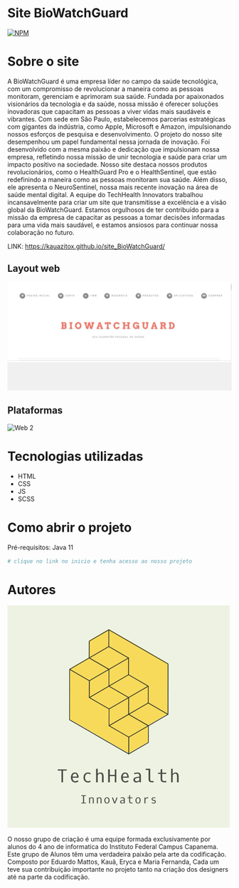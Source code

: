 # Site BioWatchGuard
[![NPM](https://img.shields.io/npm/l/react)](https://github.com/KauaIFPR/Site_DesWEB/blob/main/LICENSE) 

# Sobre o site
  A BioWatchGuard é uma empresa líder no campo da saúde tecnológica, com um compromisso de revolucionar a maneira como as pessoas monitoram, gerenciam e aprimoram sua saúde. Fundada por apaixonados visionários da tecnologia e da saúde, nossa missão é oferecer soluções inovadoras que capacitam as pessoas a viver vidas mais saudáveis e vibrantes. Com sede em São Paulo, estabelecemos parcerias estratégicas com gigantes da indústria, como Apple, Microsoft e Amazon, impulsionando nossos esforços de pesquisa e desenvolvimento.
  O projeto do nosso site desempenhou um papel fundamental nessa jornada de inovação. Foi desenvolvido com a mesma paixão e dedicação que impulsionam nossa empresa, refletindo nossa missão de unir tecnologia e saúde para criar um impacto positivo na sociedade. Nosso site destaca nossos produtos revolucionários, como o HealthGuard Pro e o HealthSentinel, que estão redefinindo a maneira como as pessoas monitoram sua saúde. Além disso, ele apresenta o NeuroSentinel, nossa mais recente inovação na área de saúde mental digital.
  A equipe do TechHealth Innovators trabalhou incansavelmente para criar um site que transmitisse a excelência e a visão global da BioWatchGuard. Estamos orgulhosos de ter contribuído para a missão da empresa de capacitar as pessoas a tomar decisões informadas para uma vida mais saudável, e estamos ansiosos para continuar nossa colaboração no futuro.


LINK: https://kauazitox.github.io/site_BioWatchGuard/


## Layout web

![Web 2](https://github.com/KauaIFPR/Site_DesWEB/blob/main/images/layout.png)

## Plataformas

![Web 2](https://github.com/Kauazitox/Site_DesWEB/blob/main/images/plataformas.png)

# Tecnologias utilizadas
- HTML
- CSS
- JS
- SCSS

# Como abrir o projeto
Pré-requisitos: Java 11
```bash
# clique no link no inicio e tenha acesso ao nosso projeto

```
# Autores

![Web 2](https://github.com/KauaIFPR/Site_DesWEB/blob/main/images/equipe.png)

O nosso grupo de criação é uma equipe formada exclusivamente por alunos do 4 ano de informatica do Instituto Federal Campus Capanema. Este grupo de Alunos têm uma verdadeira paixão pela arte da codificação. Composto por Eduardo Mattos, Kauã, Eryca e Maria Fernanda, Cada um teve sua contribuição importante no projeto tanto na criação dos designers até na parte da codificação.




